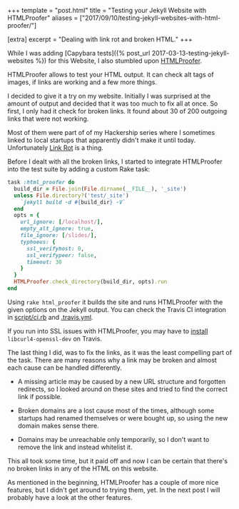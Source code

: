 +++
template = "post.html"
title = "Testing your Jekyll Website with HTMLProofer"
aliases = ["2017/09/10/testing-jekyll-websites-with-html-proofer/"]

[extra]
excerpt = "Dealing with link rot and broken HTML."
+++

While I was adding [Capybara tests]({% post_url 2017-03-13-testing-jekyll-websites %}) for this Website, I also stumbled upon [HTMLProofer](https://github.com/gjtorikian/html-proofer).

HTMLProofer allows to test your HTML output. It can check alt tags of images, if links are working and a few more things.

I decided to give it a try on my website. Initially I was surprised at the amount of output and decided that it was too much to fix all at once. So first, I only had it check for broken links. It found about 30 of 200 outgoing links that were not working.

Most of them were part of of my Hackership series where I sometimes linked to local startups that apparently didn't make it until today. Unfortunately [Link Rot](https://en.wikipedia.org/wiki/Link_rot) is a thing.

Before I dealt with all the broken links, I started to integrate HTMLProofer into the test suite by adding a custom Rake task:

```ruby
task :html_proofer do
  build_dir = File.join(File.dirname(__FILE__), '_site')
  unless File.directory?('test/_site')
    `jekyll build -d #{build_dir} -V`
  end
  opts = {
    url_ignore: [/localhost/],
    empty_alt_ignore: true,
    file_ignore: [/slides/],
    typhoeus: {
      ssl_verifyhost: 0,
      ssl_verifypeer: false,
      timeout: 30
    }
  }
  HTMLProofer.check_directory(build_dir, opts).run
end
```

Using `rake html_proofer` it builds the site and runs HTMLProofer with the given options on the Jekyll output.
You can check the Travis CI integration in [script/ci.rb](https://github.com/phansch/phansch.github.com/blob/main/script/ci.rb) and [.travis.yml](https://github.com/phansch/phansch.github.com/blob/main/.travis.yml).

If you run into SSL issues with HTMLProofer, you may have to [install](https://github.com/typhoeus/typhoeus/issues/568) `libcurl4-openssl-dev` on Travis.

The last thing I did, was to fix the links, as it was the least compelling part of the task. There are many reasons why a link may be broken and almost each cause can be handled differently.

* A missing article may be caused by a new URL structure and forgotten redirects, so I looked around on these sites and tried to find the correct link if possible.

* Broken domains are a lost cause most of the times, although some startups had renamed themselves or were bought up, so using the new domain makes sense there.

* Domains may be unreachable only temporarily, so I don't want to remove the link and instead whitelist it.

This all took some time, but it paid off and now I can be certain that there's no broken links in any of the HTML on this website.

As mentioned in the beginning, HTMLProofer has a couple of more nice features, but I didn't get around to trying them, yet. In the next post I will probably have a look at the other features.
